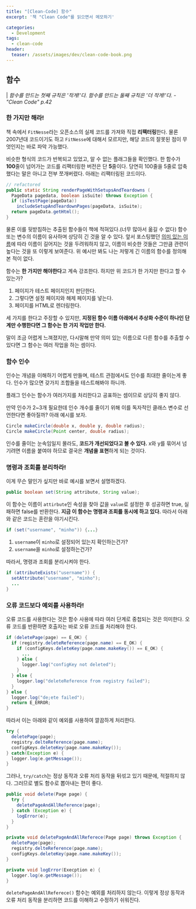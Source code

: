 ```yaml
---
title: "[Clean-Code] 함수"
excerpt: '책 "Clean Code"를 읽으면서 메모하기'

categories:
  - Development
tags:
  - clean-code
header:
  teaser: /assets/images/dev/clean-code-book.png
---
```


## 함수

| _함수를 만드는 첫째 규칙은 '작게!'다. 함수를 만드는 둘째 규칙은 '더 작게!'다. -"Clean Code" p.42_

### 한 가지만 해라!

책 속에서 `FitNesse`라는 오픈소스의 실제 코드를 가져와 직접 **리팩터링**한다. 물론 2007년대 코드이기도 하고 `FitNesse`에 대해서 모르지만, 해당 코드의 잘못된 점이 무엇인지는 바로 파악 가능했다.

비슷한 형식의 코드가 반복되고 있었고, 알 수 없는 플래그들을 확인했다. 한 함수가 **100**줄이 넘어가는 코드를 리팩터링한 버전은 단 **5**줄이다. 당연히 100줄을 5줄로 압축했다는 말은 아니고 전부 쪼개버렸다. 아래는 리팩터링된 코드이다.

```java
// refactored
public static String renderPageWithSetupsAndTeardowns (
  PageData pagedata, boolean isSuite) throws Exception {
  if (isTestPage(pageData))
    includeSetupAndTeardownPages(pageData, isSuite);
  return pageData.getHtml();
}
```

물론 이를 뒷받침하는 추출된 함수들이 책에 적혀있다.(너무 많아서 옮길 수 없다) 함수 또는 변수의 이름이 유사하며 상당히 긴 것을 알 수 있다. 앞서 포스팅했던 [의미 있는 이름](/development/6/)에 따라 이름이 길어지는 것을 두려워하지 않고, 이름이 비슷한 것들은 그만큼 관련이 높다는 것을 또 이렇게 보여준다. 위 예시만 봐도 나는 저렇게 긴 이름의 함수를 정의해본 적이 없다.

함수는 **한 가지만 해야한다**고 계속 강조한다. 하지만 위 코드가 한 가지만 한다고 할 수 있는가?

1. 페이지가 테스트 페이지인지 판단한다.
2. 그렇다면 설정 페이지와 해제 페이지를 넣는다.
3. 페이지를 HTML로 렌더링한다.

세 가지를 한다고 주장할 수 있지만, **지정된 함수 이름 아래에서 추상화 수준이 하나인 단계만 수행한다면 그 함수는 한 가지 작업만 한다.**

말이 조금 어렵게 느껴졌지만, 다시말해 만약 의미 있는 이름으로 다른 함수를 추출할 수 있다면 그 함수는 여러 작업을 하는 셈이다.

### 함수 인수

인수는 개념을 이해하기 어렵게 만들며, 테스트 관점에서도 인수를 최대한 줄이는게 좋다. 인수가 많으면 갖가지 조합들을 테스트해봐야 하니까.

플래그 인수는 함수가 여러가지를 처리한다고 공표하는 셈이므로 상당히 좋지 않다.

만약 인수가 2~3개 필요한데 인수 개수를 줄이기 위해 이를 독자적인 클래스 변수로 선언한다면 좋아질까? 아래 예시를 보자.

```java
Circle makeCircle(double x, double y, double radius);
Circle makeCircle(Point center, double radius);
```

인수를 줄이는 눈속임일지 몰라도, **코드가 개선되었다고 볼 수 있다.** x와 y를 묶어서 넘기려면 이름을 붙여야 하므로 결국은 **개념을 표현**하게 되는 것이다.

### 명령과 조회를 분리하라!

이게 무슨 말인가 싶지만 바로 예시를 보면서 설명하겠다.

```java
public boolean set(String attribute, String value);
```

이 함수는 이름이 `attirbute`인 속성을 찾아 값을 `value`로 설정한 후 성공하면 true, 실패하면 false를 반환한다. **지금 이 함수는 명령과 조회를 동시에 하고 있다.** 따라서 아래와 같은 코드는 혼란을 야기시킨다.

```java
if (set("username", "minho")) {...}
```

1. `username`이 `minho`로 설정되어 있는지 확인하는건가?
2. `username`을 `minho`로 설정하는건가?

따라서, 명령과 조회를 분리시켜야 한다.

```java
if (attributeExists("username")) {
  setAttribute("username", "minho");
  ...
}
```

### 오류 코드보다 예외를 사용하라!

오류 코드를 사용한다는 것은 함수 사용에 따라 여러 단계로 중첩되는 것은 의미한다. 오류 코드를 반환하면 호출자는 바로 오류 코드를 처리해야 한다.

```java
if (deletePage(page) == E_OK) {
  if (registry.deleteReference(page.name) == E_OK) {
    if (configKeys.deleteKey(page.name.makeKey()) == E_OK) {
      ...
    } else {
      logger.log("configKey not deleted");
    }
  } else {
    logger.log("deleteReference from registry failed");
  }
} else {
  logger.log("de;ete failed");
  return E_ERROR;
}
```

따라서 이는 아래와 같이 예외를 사용하여 깔끔하게 처리한다.

```java
try {
  deletePage(page);
  registry.delteReference(page.name);
  configKeys.deleteKey(page.name.makeKey());
} catch(Exception e) {
  logger.log(e.getMessage());
}
```

그러나, `try/catch`는 정상 동작과 오류 처리 동작을 뒤섞고 있기 때문에, 적절하지 않다. 그러므로 별도 함수로 뽑아내는 편이 좋다.

```java
public void delete(Page page) {
  try {
    deletePageAndAllReference(page);
  } catch (Exception e) {
    logError(e);
  }
}

private void deletePageAndAllReferece(Page page) throws Exception {
  deletePage(page);
  registry.delteReference(page.name);
  configKeys.deleteKey(page.name.makeKey());
}

private void logError(Execption e) {
  logger.log(e.getMessage());
}
```

`deletePageAndAllReferece()` 함수는 예외를 처리하지 않는다. 이렇게 정상 동작과 오류 처리 동작을 분리하면 코드를 이해하고 수정하기 쉬워진다.
